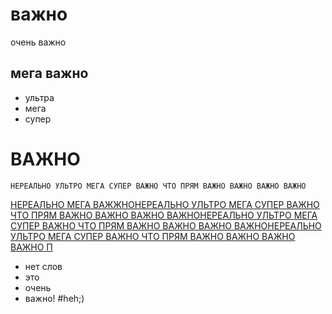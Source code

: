 # важно
очень важно
## мега важно
- ультра
- мега
- супер

# ВАЖНО


```
НЕРЕАЛЬНО УЛЬТРО МЕГА СУПЕР ВАЖНО ЧТО ПРЯМ ВАЖНО ВАЖНО ВАЖНО ВАЖНО
```
[НЕРЕАЛЬНО МЕГА ВАЖЖНОНЕРЕАЛЬНО УЛЬТРО МЕГА СУПЕР ВАЖНО ЧТО ПРЯМ ВАЖНО ВАЖНО ВАЖНО ВАЖНОНЕРЕАЛЬНО УЛЬТРО МЕГА СУПЕР ВАЖНО ЧТО ПРЯМ ВАЖНО ВАЖНО ВАЖНО ВАЖНОНЕРЕАЛЬНО УЛЬТРО МЕГА СУПЕР ВАЖНО ЧТО ПРЯМ ВАЖНО ВАЖНО ВАЖНО ВАЖНО П](https://www.google.com/url?sa=i&url=https%3A%2F%2Fadmnvrsk.ru%2Fgorozhanam%2Fizbiratelnye-komissii%2Ftik-primorskaya%2Fnovosti%2Fnews-28072020125544-72134%2F&psig=AOvVaw0Y1ZVKcQlnetWMwWXssKCH&ust=1694474188367000&source=images&cd=vfe&opi=89978449&ved=0CA4QjRxqFwoTCNDDkbKWoYEDFQAAAAAdAAAAABAE)
- нет слов
- это
- очень
- важно!
  #heh;)
